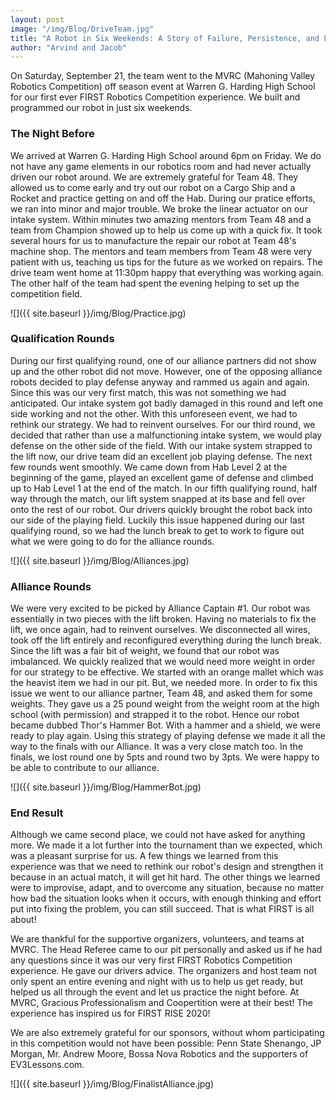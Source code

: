 ```yaml
---
layout: post
image: "/img/Blog/DriveTeam.jpg"
title: "A Robot in Six Weekends: A Story of Failure, Persistence, and Learning"
author: "Arvind and Jacob"
---
```


On Saturday, September 21, the team went to the MVRC (Mahoning Valley Robotics Competition) off season event at Warren G. Harding High School for our first ever FIRST Robotics Competition experience. We built and programmed our robot in just six weekends.

###  The Night Before

We arrived at Warren G. Harding High School around 6pm on Friday. We do not have any game elements in our robotics room and had never actually driven our robot around. We are extremely grateful for Team 48. They allowed us to come early and try out our robot on a Cargo Ship and a Rocket and practice getting on and off the Hab. During our pratice efforts, we ran into minor and major trouble. We broke the linear actuator on our intake system. Within minutes two amazing mentors from Team 48 and a team from Champion showed up to help us come up with a quick fix.  It took several hours for us to manufacture the repair our robot at Team 48's machine shop. The mentors and team members from Team 48 were very patient with us, teaching us tips for the future as we worked on repairs. The drive team went home at 11:30pm happy that everything was working again. The other half of the team had spent the evening helping to set up the competition field.

![]({{ site.baseurl }}/img/Blog/Practice.jpg)

### Qualification Rounds

During our first qualifying round, one of our alliance partners did not show up and the other robot did not move. However, one of the opposing alliance robots decided to play defense anyway and rammed us again and again. Since this was our very first match, this was not something we had anticipated. Our intake system got badly damaged in this round and left one side working and not the other. With this unforeseen event, we had to rethink our strategy. We had to reinvent ourselves. For our third round, we decided that rather than use a malfunctioning intake system, we would play defense on the other side of the field. With our intake system strapped to the lift now, our drive team did an excellent job playing defense. The next few rounds went smoothly. We came down from Hab Level 2 at the beginning of the game, played an excellent game of defense and climbed up to Hab Level 1 at the end of the match. In our fifth qualifying round, half way through the match, our lift system snapped at its base and fell over onto the rest of our robot. Our drivers quickly brought the robot back into our side of the playing field. Luckily this issue happened during our last qualifying round, so we had the lunch break to get to work to figure out what we were going to do for the alliance rounds.

![]({{ site.baseurl }}/img/Blog/Alliances.jpg)

### Alliance Rounds

We were very excited to be picked by Alliance Captain #1. Our robot was essentially in two pieces with the lift broken. Having no materials to fix the lift, we once again, had to reinvent ourselves. We disconnected all wires, took off the lift entirely and reconfigured everything during the lunch break. Since the lift was a fair bit of weight, we found that our robot was imbalanced. We quickly realized that we would need more weight in order for our strategy to be effective. We started with an orange mallet which was the heavist item we had in our pit. But, we needed more. In order to fix this issue we went to our alliance partner, Team 48, and asked them for some weights. They gave us a 25 pound weight from the weight room at the high school (with permission) and strapped it to the robot. Hence our robot became dubbed Thor's Hammer Bot. With a hammer and a shield, we were ready to play again. Using this strategy of playing defense we made it all the way to the finals with our Alliance. It was a very close match too. In the finals, we lost round one by 5pts and round two by 3pts. We were happy to be able to contribute to our alliance.

![]({{ site.baseurl }}/img/Blog/HammerBot.jpg)

### End Result

Although we came second place, we could not have asked for anything more. We made it a lot further into the tournament than we expected, which was a pleasant surprise for us. A few things we learned from this experience was that we need to rethink our robot's design and strengthen it because in an actual match, it will get hit hard. The other things we learned were to improvise, adapt, and to overcome any situation, because no matter how bad the situation looks when it occurs, with enough thinking and effort put into fixing the problem, you can still succeed. That is what FIRST is all about!

We are thankful for the supportive organizers, volunteers, and teams at MVRC. The Head Referee came to our pit personally and asked us if he had any questions since it was our very first FIRST Robotics Competition experience. He gave our drivers advice. The organizers and host team not only spent an entire evening and night with us to help us get ready, but helped us all through the event and let us practice the night before. At MVRC, Gracious Professionalism and Coopertition were at their best! The experience has inspired us for FIRST RISE 2020!

We are also extremely grateful for our sponsors, without whom participating in this competition would not have been possible: Penn State Shenango, JP Morgan, Mr. Andrew Moore, Bossa Nova Robotics and the supporters of EV3Lessons.com.

![]({{ site.baseurl }}/img/Blog/FinalistAlliance.jpg)



